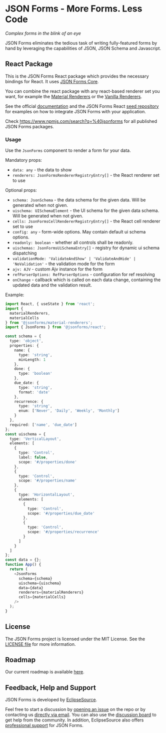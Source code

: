 # JSON Forms - More Forms. Less Code

*Complex forms in the blink of an eye*

JSON Forms eliminates the tedious task of writing fully-featured forms by hand by leveraging the capabilities of JSON, JSON Schema and Javascript.

## React Package

This is the JSON Forms React package which provides the necessary bindings for React. It uses [JSON Forms Core](https://github.com/eclipsesource/jsonforms/blob/master/packages/core).

You can combine the react package with any react-based renderer set you want, for example the [Material Renderers](https://github.com/eclipsesource/jsonforms/blob/master/packages/material-renderers) or the [Vanilla Renderers](https://github.com/eclipsesource/jsonforms/blob/master/packages/vanilla-renderers).

See the official [documentation](https://jsonforms.io/) and the JSON Forms React [seed repository](https://github.com/eclipsesource/jsonforms-react-seed) for examples on how to integrate JSON Forms with your application.

Check <https://www.npmjs.com/search?q=%40jsonforms> for all published JSON Forms packages.

### Usage

Use the `JsonForms` component to render a form for your data.

Mandatory props:

* `data: any` - the data to show
* `renderers: JsonFormsRendererRegistryEntry[]` - the React renderer set to use

Optional props:

* `schema: JsonSchema` - the data schema for the given data. Will be generated when not given.
* `uischema: UISchemaElement` - the UI schema for the given data schema. Will be generated when not given.
* `cells: JsonFormsCellRendererRegistryEntry[]` - the React cell renderer set to use
* `config: any` - form-wide options. May contain default ui schema options.
* `readonly: boolean` - whether all controls shall be readonly.
* `uischemas: JsonFormsUiSchemaEntry[]` - registry for dynamic ui schema dispatching
* `validationMode: 'ValidateAndShow' | 'ValidateAndHide' | 'NoValidation'` - the validation mode for the form
* `ajv: AJV` - custom Ajv instance for the form
* `refParserOptions: RefParserOptions` - configuration for ref resolving
* `onChange` - callback which is called on each data change, containing the updated data and the validation result.

Example:

```ts
import React, { useState } from 'react';
import {
  materialRenderers,
  materialCells
} from '@jsonforms/material-renderers';
import { JsonForms } from '@jsonforms/react';

const schema = {
  type: 'object',
  properties: {
    name: {
      type: 'string',
      minLength: 1
    },
    done: {
      type: 'boolean'
    },
    due_date: {
      type: 'string',
      format: 'date'
    },
    recurrence: {
      type: 'string',
      enum: ['Never', 'Daily', 'Weekly', 'Monthly']
    }
  },
  required: ['name', 'due_date']
};
const uischema = {
  type: 'VerticalLayout',
  elements: [
    {
      type: 'Control',
      label: false,
      scope: '#/properties/done'
    },
    {
      type: 'Control',
      scope: '#/properties/name'
    },
    {
      type: 'HorizontalLayout',
      elements: [
        {
          type: 'Control',
          scope: '#/properties/due_date'
        },
        {
          type: 'Control',
          scope: '#/properties/recurrence'
        }
      ]
    }
  ]
};
const data = {};
function App() {
  return (
    <JsonForms
      schema={schema}
      uischema={uischema}
      data={data}
      renderers={materialRenderers}
      cells={materialCells}
    />
  );
}
```

## License

The JSON Forms project is licensed under the MIT License. See the [LICENSE file](https://github.com/eclipsesource/jsonforms/blob/master/LICENSE) for more information.

## Roadmap

Our current roadmap is available [here](https://github.com/eclipsesource/jsonforms/blob/master/ROADMAP.md).

## Feedback, Help and Support

JSON Forms is developed by [EclipseSource](https://eclipsesource.com).

Feel free to start a discussion by [opening an issue](https://github.com/eclipsesource/jsonforms/issues/new/choose) on the repo
or by contacting us [directly via email](mailto:jsonforms@eclipsesource.com?subject=JSON%20Forms).
You can also use the [discussion board](https://spectrum.chat/jsonforms) to get help from the community.
In addition, EclipseSource also offers [professional support](https://jsonforms.io/support) for JSON Forms.
